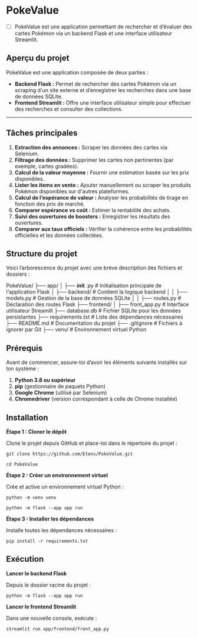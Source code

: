 # **PokeValue**

* [ ] PokeValue est une application permettant de rechercher et d’évaluer des cartes Pokémon via un backend Flask et une interface utilisateur Streamlit.

## **Aperçu du projet**

PokeValue est une application composée de deux parties :

- **Backend Flask :** Permet de rechercher des cartes Pokémon via un scraping d'un site externe et d’enregistrer les recherches dans une base de données SQLite.
- **Frontend Streamlit :** Offre une interface utilisateur simple pour effectuer des recherches et consulter des collections.

---

## **Tâches principales**

1. **Extraction des annonces :** Scraper les données des cartes via Selenium.
2. **Filtrage des données :** Supprimer les cartes non pertinentes (par exemple, cartes gradées).
3. **Calcul de la valeur moyenne :** Fournir une estimation basée sur les prix disponibles.
4. **Lister les items en vente :** Ajouter manuellement ou scraper les produits Pokémon disponibles sur d'autres plateformes.
5. **Calcul de l’espérance de valeur :** Analyser les probabilités de tirage en fonction des prix de marché.
6. **Comparer espérance vs coût :** Estimer la rentabilité des achats.
7. **Suivi des ouvertures de boosters :** Enregistrer les résultats des ouvertures.
8. **Comparer aux taux officiels :** Vérifier la cohérence entre les probabilités officielles et les données collectées.

## **Structure du projet**

Voici l’arborescence du projet avec une brève description des fichiers et dossiers :

PokeValue/
├── app/
│ ├──  **init** .py # Initialisation principale de l'application Flask
│ ├── backend/ # Contient la logique backend
│ │ ├── models.py # Gestion de la base de données SQLite
│ │ ├── routes.py # Déclaration des routes Flask
├── frontend/
│ ├── front_app.py # Interface utilisateur Streamlit
├── database.db # Fichier SQLite pour les données persistantes
├── requirements.txt # Liste des dépendances nécessaires
├── README.md # Documentation du projet
├── .gitignore # Fichiers à ignorer par Git
├── venv/ # Environnement virtuel Python

## **Prérequis**

Avant de commencer, assure-toi d’avoir les éléments suivants installés sur ton système :

1. **Python 3.8 ou supérieur**
2. **pip** (gestionnaire de paquets Python)
3. **Google Chrome** (utilisé par Selenium)
4. **Chromedriver** (version correspondant à celle de Chrome installée)

## **Installation**

**Étape 1 : Cloner le dépôt**

Clone le projet depuis GitHub et place-toi dans le répertoire du projet :

`git clone https://github.com/Etens/PokeValue.git`

`cd PokeValue`

**Étape 2 : Créer un environnement virtuel**

Crée et active un environnement virtuel Python :

`python -m venv venv`

`python -m flask --app app run`

**Étape 3 : Installer les dépendances**

Installe toutes les dépendances nécessaires :

`pip install -r requirements.txt`

## Exécution

**Lancer le backend Flask**

Depuis le dossier racine du projet :

`python -m flask --app app run`

**Lancer le frontend Streamlit**

Dans une nouvelle console, exécute :

`streamlit run app/frontend/front_app.py`
